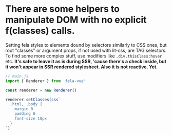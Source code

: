 
# There are some helpers to manipulate DOM with no explicit f(classes) calls.

Setting fela styles to elements dound by selectors similarly to CSS ones,
but root "classes" or argument props, if not used with lit-css, are TAG selectors.
To find some more complex stuff, use modifiers like `.div.thisClass:hover` etc.
**It's safe to leave it as is during SSR, 'cause there's a check inside,
but it won't appear in SSR rendered stylesheet. Also it is not reactive. Yet.**
```javascript
// main.js
import { Renderer } from 'fela-vue'

const renderer = new Renderer()

renderer.setClasses(css`
  .html, .body {
    margin 0
    padding 0
    font-size 18px
  }
`)
```